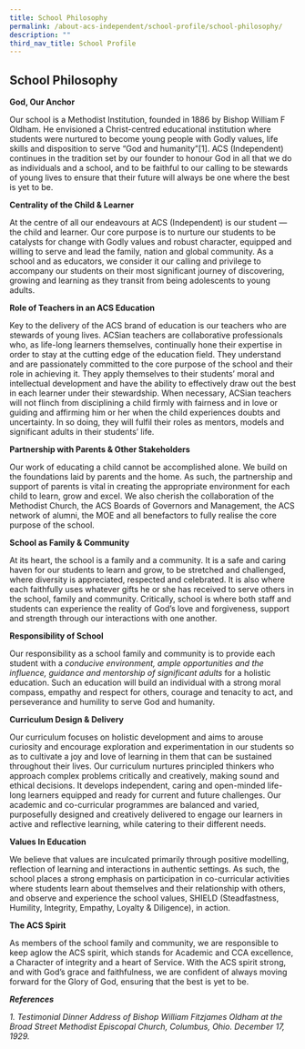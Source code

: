 ```yaml
---
title: School Philosophy
permalink: /about-acs-independent/school-profile/school-philosophy/
description: ""
third_nav_title: School Profile
---
```

School Philosophy
-----------------

**God, Our Anchor**

Our school is a Methodist Institution, founded in 1886 by Bishop William F Oldham. He envisioned a Christ-centred educational institution where students were nurtured to become young people with Godly values, life skills and disposition to serve “God and humanity”\[1\]. ACS (Independent) continues in the tradition set by our founder to honour God in all that we do as individuals and a school, and to be faithful to our calling to be stewards of young lives to ensure that their future will always be one where the best is yet to be.

**Centrality of the Child & Learner**

At the centre of all our endeavours at ACS (Independent) is our student — the child and learner. Our core purpose is to nurture our students to be catalysts for change with Godly values and robust character, equipped and willing to serve and lead the family, nation and global community. As a school and as educators, we consider it our calling and privilege to accompany our students on their most significant journey of discovering, growing and learning as they transit from being adolescents to young adults.

**Role of Teachers in an ACS Education**

Key to the delivery of the ACS brand of education is our teachers who are stewards of young lives. ACSian teachers are collaborative professionals who, as life-long learners themselves, continually hone their expertise in order to stay at the cutting edge of the education field. They understand and are passionately committed to the core purpose of the school and their role in achieving it. They apply themselves to their students’ moral and intellectual development and have the ability to effectively draw out the best in each learner under their stewardship. When necessary, ACSian teachers will not flinch from disciplining a child firmly with fairness and in love or guiding and affirming him or her when the child experiences doubts and uncertainty. In so doing, they will fulfil their roles as mentors, models and significant adults in their students’ life.

**Partnership with Parents & Other Stakeholders**

Our work of educating a child cannot be accomplished alone. We build on the foundations laid by parents and the home. As such, the partnership and support of parents is vital in creating the appropriate environment for each child to learn, grow and excel. We also cherish the collaboration of the Methodist Church, the ACS Boards of Governors and Management, the ACS network of alumni, the MOE and all benefactors to fully realise the core purpose of the school.

**School as Family & Community**

At its heart, the school is a family and a community. It is a safe and caring haven for our students to learn and grow, to be stretched and challenged, where diversity is appreciated, respected and celebrated. It is also where each faithfully uses whatever gifts he or she has received to serve others in the school, family and community. Critically, school is where both staff and students can experience the reality of God’s love and forgiveness, support and strength through our interactions with one another.

**Responsibility of School**

Our responsibility as a school family and community is to provide each student with a _conducive environment, ample opportunities and the influence, guidance and mentorship of significant adults_ for a holistic education. Such an education will build an individual with a strong moral compass, empathy and respect for others, courage and tenacity to act, and perseverance and humility to serve God and humanity.

**Curriculum Design & Delivery**

Our curriculum focuses on holistic development and aims to arouse curiosity and encourage exploration and experimentation in our students so as to cultivate a joy and love of learning in them that can be sustained throughout their lives. Our curriculum nurtures principled thinkers who approach complex problems critically and creatively, making sound and ethical decisions. It develops independent, caring and open-minded life-long learners equipped and ready for current and future challenges. Our academic and co-curricular programmes are balanced and varied, purposefully designed and creatively delivered to engage our learners in active and reflective learning, while catering to their different needs.

**Values In Education**

We believe that values are inculcated primarily through positive modelling, reflection of learning and interactions in authentic settings. As such, the school places a strong emphasis on participation in co-curricular activities where students learn about themselves and their relationship with others, and observe and experience the school values, SHIELD (Steadfastness, Humility, Integrity, Empathy, Loyalty & Diligence), in action.

**The ACS Spirit**

As members of the school family and community, we are responsible to keep aglow the ACS spirit, which stands for Academic and CCA excellence, a Character of integrity and a heart of Service. With the ACS spirit strong, and with God’s grace and faithfulness, we are confident of always moving forward for the Glory of God, ensuring that the best is yet to be.

_**References**_

_1\. Testimonial Dinner Address of Bishop William Fitzjames Oldham at the Broad Street Methodist Episcopal Church, Columbus, Ohio. December 17, 1929._